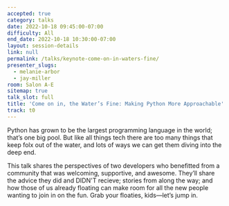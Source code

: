 ```yaml
---
accepted: true
category: talks
date: 2022-10-18 09:45:00-07:00
difficulty: All
end_date: 2022-10-18 10:30:00-07:00
layout: session-details
link: null
permalink: /talks/keynote-come-on-in-waters-fine/
presenter_slugs:
  - melanie-arbor
  - jay-miller
room: Salon A-E
sitemap: true
talk_slot: full
title: 'Come on in, the Water’s Fine: Making Python More Approachable'
track: t0
---
```


Python has grown to be the largest programming language in the world; that’s one big pool. But like all things tech there are too many things that keep folx out of the water, and lots of ways we can get them diving into the deep end.

This talk shares the perspectives of two developers who benefitted from a community that was welcoming, supportive, and awesome. They’ll share the advice they did and DIDN'T recieve; stories from along the way; and how those of us already floating can make room for all the new people wanting to join in on the fun. Grab your floaties, kids—let’s jump in.
